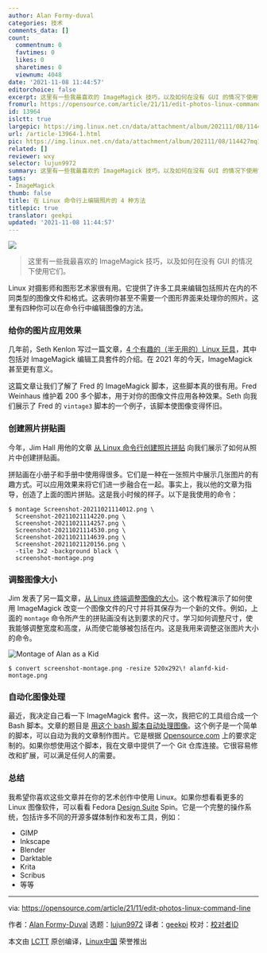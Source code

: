 ```yaml
---
author: Alan Formy-duval
categories: 技术
comments_data: []
count:
  commentnum: 0
  favtimes: 0
  likes: 0
  sharetimes: 0
  viewnum: 4048
date: '2021-11-08 11:44:57'
editorchoice: false
excerpt: 这里有一些我最喜欢的 ImageMagick 技巧，以及如何在没有 GUI 的情况下使用它们。
fromurl: https://opensource.com/article/21/11/edit-photos-linux-command-line
id: 13964
islctt: true
largepic: https://img.linux.net.cn/data/attachment/album/202111/08/114427mq12hqvqiixv1j1b.jpg
url: /article-13964-1.html
pic: https://img.linux.net.cn/data/attachment/album/202111/08/114427mq12hqvqiixv1j1b.jpg.thumb.jpg
related: []
reviewer: wxy
selector: lujun9972
summary: 这里有一些我最喜欢的 ImageMagick 技巧，以及如何在没有 GUI 的情况下使用它们。
tags:
- ImageMagick
thumb: false
title: 在 Linux 命令行上编辑照片的 4 种方法
titlepic: true
translator: geekpi
updated: '2021-11-08 11:44:57'
---
```


![](https://img.linux.net.cn/data/attachment/album/202111/08/114427mq12hqvqiixv1j1b.jpg)



> 
> 这里有一些我最喜欢的 ImageMagick 技巧，以及如何在没有 GUI 的情况下使用它们。
> 
> 
> 


Linux 对摄影师和图形艺术家很有用。它提供了许多工具来编辑包括照片在内的不同类型的图像文件和格式。这表明你甚至不需要一个图形界面来处理你的照片。这里有四种你可以在命令行中编辑图像的方法。


### 给你的图片应用效果


几年前，Seth Kenlon 写过一篇文章，[4 个有趣的（半无用的）Linux 玩具](https://opensource.com/life/16/6/fun-and-semi-useless-toys-linux)，其中包括对 ImageMagick 编辑工具套件的介绍。在 2021 年的今天，ImageMagick 甚至更有意义。


这篇文章让我们了解了 Fred 的 ImageMagick 脚本，这些脚本真的很有用。Fred Weinhaus 维护着 200 多个脚本，用于对你的图像文件应用各种效果。Seth 向我们展示了 Fred 的 `vintage3` 脚本的一个例子，该脚本使图像变得怀旧。


### 创建照片拼贴画


今年，Jim Hall 用他的文章 [从 Linux 命令行创建照片拼贴](https://opensource.com/article/21/9/photo-montage-imagemagick) 向我们展示了如何从照片中创建拼贴画。


拼贴画在小册子和手册中使用得很多。它们是一种在一张照片中展示几张图片的有趣方式。可以应用效果来将它们进一步融合在一起。事实上，我以他的文章为指导，创造了上面的图片拼贴。这是我小时候的样子。以下是我使用的命令：



```
$ montage Screenshot-20211021114012.png \
  Screenshot-20211021114220.png \
  Screenshot-20211021114257.png \
  Screenshot-20211021114530.png \
  Screenshot-20211021114639.png \
  Screenshot-20211021120156.png \
  -tile 3x2 -background black \
  screenshot-montage.png

```

### 调整图像大小


Jim 发表了另一篇文章，[从 Linux 终端调整图像的大小](https://opensource.com/article/21/9/resize-image-linux)。这个教程演示了如何使用 ImageMagick 改变一个图像文件的尺寸并将其保存为一个新的文件。例如，上面的 `montage` 命令所产生的拼贴画没有达到要求的尺寸。学习如何调整尺寸，使我能够调整宽度和高度，从而使它能够被包括在内。这是我用来调整这张图片大小的命令。


![Montage of Alan as a Kid](https://img.linux.net.cn/data/attachment/album/202111/08/114459k47octy41om41so4.png "Montage of Alan as a Kid")



```
$ convert screenshot-montage.png -resize 520x292\! alanfd-kid-montage.png

```

### 自动化图像处理


最近，我决定自己看一下 ImageMagick 套件。这一次，我把它的工具组合成一个 Bash 脚本。文章的题目是 [用这个 bash 脚本自动处理图像](https://opensource.com/article/21/10/image-processing-bash-script)。这个例子是一个简单的脚本，可以自动为我的文章制作图片。它是根据 [Opensource.com](http://Opensource.com) 上的要求定制的。如果你想使用这个脚本，我在文章中提供了一个 Git 仓库连接。它很容易修改和扩展，可以满足任何人的需要。


### 总结


我希望你喜欢这些文章并在你的艺术创作中使用 Linux。如果你想看看更多的 Linux 图像软件，可以看看 Fedora [Design Suite](https://labs.fedoraproject.org/en/design-suite/) Spin。它是一个完整的操作系统，包括许多不同的开源多媒体制作和发布工具，例如：


* GIMP
* Inkscape
* Blender
* Darktable
* Krita
* Scribus
* 等等




---


via: <https://opensource.com/article/21/11/edit-photos-linux-command-line>


作者：[Alan Formy-Duval](https://opensource.com/users/alanfdoss) 选题：[lujun9972](https://github.com/lujun9972) 译者：[geekpi](https://github.com/geekpi) 校对：[校对者ID](https://github.com/%E6%A0%A1%E5%AF%B9%E8%80%85ID)


本文由 [LCTT](https://github.com/LCTT/TranslateProject) 原创编译，[Linux中国](https://linux.cn/) 荣誉推出